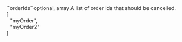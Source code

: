 <tr><td>``orderIds``</td><td>optional, array</td>
<td>A list of order ids that should be cancelled.<br/></td></td>
<td> [
  <div style="padding-left:10px;">"myOrder",</div>
  <div style="padding-left:10px;">"myOrder2"</div>
  ]</td>
<td></td>
</tr>
